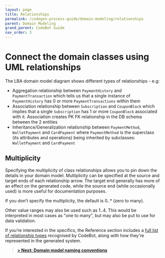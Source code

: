 ```yaml
---
layout: page
title: Relationships
permalink: /codegen-process-guide/domain-modeling/relationships
parent: Domain Modeling
grand_parent: CodeBot Guide
nav_order: 3
---
```


# Connect the domain classes using UML relationships

The LBA domain model diagram shows different types of relationships - e.g:

* Aggregation relationship between `PaymentHistory` and `PaymentTransaction` which tells us that a single instance of `PaymentHistory` has 0 or more `PaymentTransactions` within them
* Association relationship between `Subscription` and `CouponBlock` which implies that a single `Subscription` has 1 or more `CouponBlock` associated with it. Association creates PK FK relationship in the DB schema between the 2 entities
* Inheritance/Generalization relationship between `PaymentMethod`, `WalletPayment` and `CardPayment` where `PaymentMethod` is the superclass (its attributes and operations) being inherited by subclasses: `WalletPayment` and `CardPayment`


## Multiplicity

Specifying the multiplicity of class relationships allows you to pin down the details in your domain model. Multiplicity can be specified at the source and target ends of each relationship arrow. The target end generally has more of an effect on the generated code, while the source end (while occasionally used) is more useful for documentation purposes.

If you don’t specify the multiplicity, the default is 0..* (zero to many).

Other value ranges may also be used such as 1..4. This would be interpreted in most cases as "one to many", but may also be put to use for data validation.

If you’re interested in the specifics, the Reference section includes a [full list of relationship types](/CodeBot/codebot-reference/relationship-types) recognised by CodeBot, along with how they're represented in the generated system.

> **[> Next: Domain model naming conventions](naming-conventions)**
